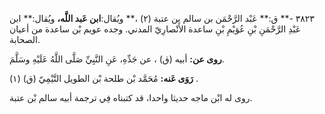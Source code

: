 ٣٨٢٣ -** ق:** عَبْد الرَّحْمَن بن سالم بن عتبة (٢) ،** ويُقال:**ابن عَبد اللَّه،** ويُقال:** ابن عَبْدِ الرَّحْمَنِ بْنِ عُوَيْمِ بْنِ ساعدة الأَنْصارِيّ المدني. وجده عويم بْن ساعدة من أعيان الصحابة.

**روى عن:** أبيه (ق) ، عن جَدِّهِ، عَنِ النَّبِيِّ صَلَّى اللَّهُ عَلَيْهِ وسَلَّمَ.

**رَوَى عَنه:** مُحَمَّد بْن طلحة بْن الطويل التَّيْمِيّ (ق) (١) .

روى له ابْن ماجه حديثا واحدا، قد كتبناه فِي ترجمة أبيه سالم بْن عتبة.